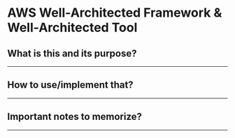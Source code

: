 # AWS Well-Architected Framework & Well-Architected Tool

## What is this and its purpose?

---

## How to use/implement that?

---

## Important notes to memorize?

---
